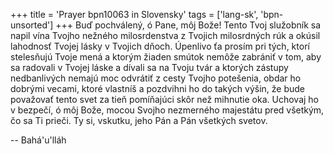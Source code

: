 +++
title = 'Prayer bpn10063 in Slovensky'
tags = ['lang-sk', 'bpn-unsorted']
+++
Buď pochválený, ó Pane, môj Bože! Tento Tvoj služobník sa napil vína Tvojho nežného milosrdenstva z Tvojich milosrdných rúk a okúsil lahodnosť Tvojej lásky v Tvojich dňoch. Úpenlivo ťa prosím pri tých, ktorí stelesňujú Tvoje mená a ktorým žiaden smútok nemôže zabrániť v tom, aby sa radovali v Tvojej láske a dívali sa na Tvoju tvár a ktorých zástupy nedbanlivých nemajú moc odvrátiť z cesty Tvojho potešenia, obdar ho dobrými vecami, ktoré vlastníš a pozdvihni ho do takých výšin, že bude považovať tento svet za tieň pomíňajúci skôr než mihnutie oka. Uchovaj ho v bezpečí, ó môj Bože, mocou Svojho nezmerného majestátu pred všetkým, čo sa Ti prieči.
Ty si, vskutku, jeho Pán a Pán všetkých svetov.

-- Bahá'u'lláh
